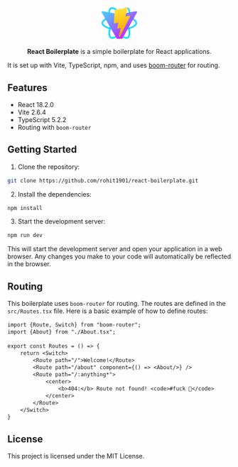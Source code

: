 <div align="center">
  <img src="public/logo.svg" width="80" alt="Boom Router — a minimalistic React router" />
</div>

<br />

<div align="center">
  <b>React Boilerplate</b> is a simple boilerplate for React applications. <br />
</div>

It is set up with Vite, TypeScript, npm, and uses [boom-router](https://www.npmjs.com/package/boom-router) for routing.

## Features

- React 18.2.0
- Vite 2.6.4
- TypeScript 5.2.2
- Routing with `boom-router`

## Getting Started

1. Clone the repository:

```bash
git clone https://github.com/rohit1901/react-boilerplate.git
```

2. Install the dependencies:

```bash
npm install
```

3. Start the development server:

```bash
npm run dev
```

This will start the development server and open your application in a web browser. Any changes you make to your code will automatically be reflected in the browser.

## Routing

This boilerplate uses `boom-router` for routing. The routes are defined in the `src/Routes.tsx` file. Here is a basic example of how to define routes:

```tsx
import {Route, Switch} from "boom-router";
import {About} from "./About.tsx";

export const Routes = () => {
    return <Switch>
        <Route path="/">Welcome!</Route>
        <Route path="/about" component={() => <About/>} />
        <Route path="/:anything*">
            <center>
                <b>404:</b> Route not found! <code>#fuck 🤔</code>
            </center>
        </Route>
    </Switch>
}
```

## License

This project is licensed under the MIT License.